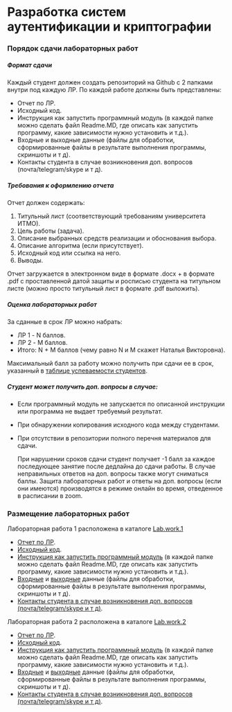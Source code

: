 # Разработка систем аутентификации и криптографии

### Порядок сдачи лабораторных работ

##### Формат сдачи
Каждый студент должен создать репозиторий на Github с 2 папками внутри под каждую ЛР. По каждой работе должны быть представлены:
* Отчет по ЛР.
* Исходный код.
* Инструкция как запустить программный модуль (в каждой папке можно сделать файл Readme.MD, где описать как запустить программу, какие зависимости нужно установить и т.д.).
* Входные и выходные данные (файлы для обработки, сформированные файлы в результате выполнения программы, скриншоты и т д).
* Контакты студента в случае возникновения доп. вопросов (почта/telegram/skype и т д).

##### Требования к оформлению отчета
Отчет должен содержать:
1.  Титульный лист (соответствующий требованиям университета ИТМО).
2.  Цель работы (задача).
3.  Описание выбранных средств реализации и обоснования выбора.
4.  Описание алгоритма (если присутствует).
5.  Исходный код или ссылка на него.
6.  Выводы.

Отчет загружается в электронном виде в формате .docx + в формате .pdf с проставленной датой защиты и росписью студента на титульном листе (можно просто титульный лист в формате .pdf выложить).

##### Оценка лабораторных работ 
За сданные в срок ЛР можно набрать: 
* ЛР 1 - N баллов.
* ЛР 2 - M баллов.
* Итого: N + M баллов (чему равно N и M скажет Наталья Викторовна).

Максимальный балл за работу можно получить при сдачи ее в срок, указанный в [таблице успеваемости студентов](https://docs.google.com/spreadsheets/d/1lrfjgOYJcB2z1vyHHXIvY2lDTqzOf8XjT_xVS0-__mY/edit?usp=sharing "таблице успеваемости студентов").

##### Студент может получить доп. вопросы в случае: 
*   Если программный модуль не запускается по описанной инструкции или программа не выдает требуемый результат.
*   При обнаружении копирования исходного кода между студентами.
*   При отсутствии в репозитории полного перечня материалов для сдачи.


    При нарушении сроков сдачи студент получает -1 балл за каждое последующее занятие после дедлайна до сдачи работы. В случае неправильных ответов на доп. вопросы также могут сниматься баллы. Защита лабораторных работ и ответы на доп. вопросы (если они имеются) производятся в режиме онлайн во время, отведенное в расписании в zoom.


### Размещение лабораторных работ

Лабораторная работа 1 расположена в каталоге [Lab.work.1]()
* [Отчет по ЛР]().
* [Исходный код]().
* [Инструкция как запустить программный модуль]() (в каждой папке можно сделать файл Readme.MD, где описать как запустить программу, какие зависимости нужно установить и т.д.).
* [Входные]() и [выходные]() данные (файлы для обработки, сформированные файлы в результате выполнения программы, скриншоты и т д).
* [Контакты студента в случае возникновения доп. вопросов (почта/telegram/skype и т д)]().

Лабораторная работа 2 расположена в каталоге [Lab.work.2]()
* [Отчет по ЛР]().
* [Исходный код]().
* [Инструкция как запустить программный модуль]() (в каждой папке можно сделать файл Readme.MD, где описать как запустить программу, какие зависимости нужно установить и т.д.).
* [Входные]() и [выходные]() данные (файлы для обработки, сформированные файлы в результате выполнения программы, скриншоты и т д).
* [Контакты студента в случае возникновения доп. вопросов (почта/telegram/skype и т д)]().
